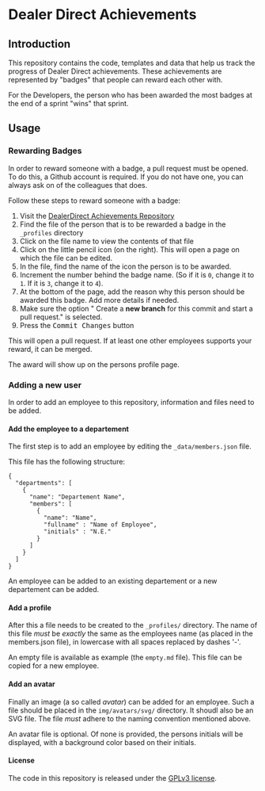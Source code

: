 # Dealer Direct Achievements

## Introduction

This repository contains the code, templates and data that help us track the progress
of Dealer Direct achievements. These achievements are represented by "badges" that 
people can reward each other with.

For the Developers, the person who has been awarded the most badges at the end of a sprint "wins" that sprint.

## Usage

### Rewarding Badges

In order to reward someone with a badge, a pull request must be opened. To do this,
a Github account is required. If you do not have one, you can always ask on of the
colleagues that does.

Follow these steps to reward someone with a badge:

1. Visit the [DealerDirect Achievements Repository](https://github.com/DealerDirect/Achievements/)
2. Find the file of the person that is to be rewarded a badge in the `_profiles` directory
3. Click on the file name to view the contents of that file
4. Click on the little pencil icon (on the right). This will open a page on which the file can be edited.
5. In the file, find the name of the icon the person is to be awarded.
6. Increment the number behind the badge name. (So if it is `0`, change it to `1`. If it is `3`, change it to `4`).
7. At the bottom of the page, add the reason why this person should be awarded this badge. Add more details if needed.
8. Make sure the option " Create a **new branch** for this commit and start a pull request." is selected.
9. Press the <kbd>Commit Changes</kbd> button

This will open a pull request. If at least one other employees supports your reward, it can be merged.

The award will show up on the persons profile page.

### Adding a new user

In order to add an employee to this repository, information and files need to be added.

#### Add the employee to a departement

The first step is to add an employee by editing the `_data/members.json` file.

This file has the following structure: 

```
{
  "departments": [
    {
      "name": "Departement Name",
      "members": [
        {
          "name": "Name",
          "fullname" : "Name of Employee",
          "initials" : "N.E."
        }
      ]
    }
  ]
}
```

An employee can be added to an existing departement or a new departement can be added.

#### Add a profile

After this a file needs to be created to the `_profiles/` directory. The name of this
file _must_ be _exactly_ the same as the employees name (as placed in the members.json file),
in lowercase with all spaces replaced by dashes '-'.

An empty file is available as example (the `empty.md` file). This file can be copied for a new employee.

#### Add an avatar

Finally an image (a so called _avatar_) can be added for an employee. Such a file
should be placed in the `img/avatars/svg/` directory. It shoudl also be an SVG file.
The file _must_ adhere to the naming convention mentioned above.

An avatar file is optional. Of none is provided, the persons initials will be displayed,
with a background color based on their initials.

#### License

The code in this repository is released under the [GPLv3 license](LICENSE).